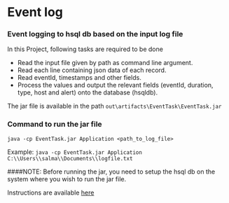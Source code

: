 # Event log
### Event logging to hsql db based on the input log file
 
 In this Project, following tasks are required to be done
 
 * Read the input file given by path as command line argument.
 * Read each line containing json data of each record.
 * Read eventId, timestamps and other fields.
 * Process the values and output the relevant fields (eventId, duration, type, host and alert) onto the database (hsqldb).

The jar file is available in the path ``out\artifacts\EventTask\EventTask.jar``

### Command to run the jar file
``
java -cp EventTask.jar Application <path_to_log_file>
``

Example:
``
java -cp EventTask.jar Application C:\\Users\\salma\\Documents\\logfile.txt
``

####NOTE:
Before running the jar, you need to setup the hsql db on the system where you wish to run the jar file.

Instructions are available [here](https://www.tutorialspoint.com/hsqldb/hsqldb_installation.htm)